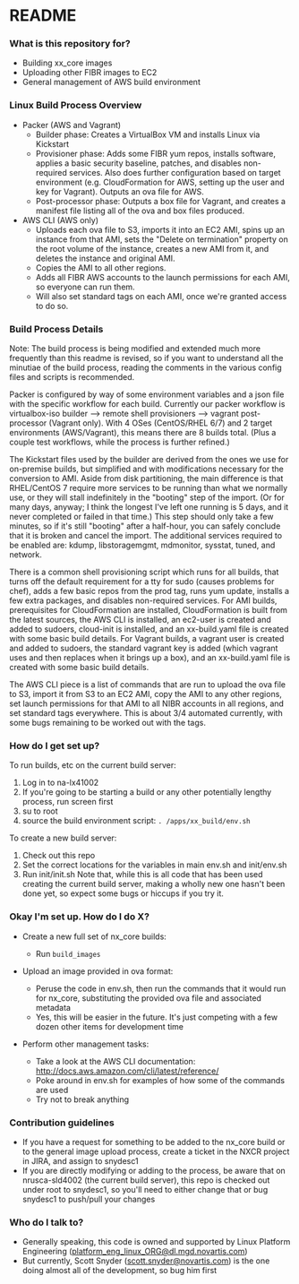 # README #

### What is this repository for? ###

* Building xx_core images
* Uploading other FIBR images to EC2
* General management of AWS build environment


### Linux Build Process Overview ###

* Packer (AWS and Vagrant)
    * Builder phase: Creates a VirtualBox VM and installs Linux via Kickstart
    * Provisioner phase: Adds some FIBR yum repos, installs software, applies a basic security baseline, patches, and disables non-required services. Also does further configuration based on target environment (e.g. CloudFormation for AWS, setting up the user and key for Vagrant). Outputs an ova file for AWS.
    * Post-processor phase: Outputs a box file for Vagrant, and creates a manifest file listing all of the ova and box files produced.
* AWS CLI (AWS only)
    * Uploads each ova file to S3, imports it into an EC2 AMI, spins up an instance from that AMI, sets the "Delete on termination" property on the root volume of the instance, creates a new AMI from it, and deletes the instance and original AMI.
    * Copies the AMI to all other regions.
    * Adds all FIBR AWS accounts to the launch permissions for each AMI, so everyone can run them.
    * Will also set standard tags on each AMI, once we're granted access to do so.


### Build Process Details ###

Note: The build process is being modified and extended much more frequently than this readme is revised, so if you want to understand all the minutiae of the build process, reading the comments in the various config files and scripts is recommended.

Packer is configured by way of some environment variables and a json file with the specific workflow for each build. Currently our packer workflow is virtualbox-iso builder --> remote shell provisioners --> vagrant post-processor (Vagrant only). With 4 OSes (CentOS/RHEL 6/7) and 2 target environments (AWS/Vagrant), this means there are 8 builds total. (Plus a couple test workflows, while the process is further refined.)

The Kickstart files used by the builder are derived from the ones we use for on-premise builds, but simplified and with modifications necessary for the conversion to AMI. Aside from disk partitioning, the main difference is that RHEL/CentOS 7 require more services to be running than what we normally use, or they will stall indefinitely in the "booting" step of the import. (Or for many days, anyway; I think the longest I've left one running is 5 days, and it never completed or failed in that time.) This step should only take a few minutes, so if it's still "booting" after a half-hour, you can safely conclude that it is broken and cancel the import. The additional services required to be enabled are: kdump, libstoragemgmt, mdmonitor, sysstat, tuned, and network.

There is a common shell provisioning script which runs for all builds, that turns off the default requirement for a tty for sudo (causes problems for chef), adds a few basic repos from the prod tag, runs yum update, installs a few extra packages, and disables non-required services. For AMI builds, prerequisites for CloudFormation are installed, CloudFormation is built from the latest sources, the AWS CLI is installed, an ec2-user is created and added to sudoers, cloud-init is installed, and an xx-build.yaml file is created with some basic build details. For Vagrant builds, a vagrant user is created and added to sudoers, the standard vagrant key is added (which vagrant uses and then replaces when it brings up a box), and an xx-build.yaml file is created with some basic build details.

The AWS CLI piece is a list of commands that are run to upload the ova file to S3, import it from S3 to an EC2 AMI, copy the AMI to any other regions, set launch permissions for that AMI to all NIBR accounts in all regions, and set standard tags everywhere. This is about 3/4 automated currently, with some bugs remaining to be worked out with the tags.


### How do I get set up? ###
To run builds, etc on the current build server:
1. Log in to na-lx41002
2. If you're going to be starting a build or any other potentially lengthy process, run screen first
3. su to root
4. source the build environment script: `. /apps/xx_build/env.sh`

To create a new build server:
1. Check out this repo
2. Set the correct locations for the variables in main env.sh and init/env.sh
3. Run init/init.sh
Note that, while this is all code that has been used creating the current build server, making a wholly new one hasn't been done yet, so expect some bugs or hiccups if you try it.


### Okay I'm set up. How do I do X?
* Create a new full set of nx_core builds:
    * Run `build_images`

* Upload an image provided in ova format:
    * Peruse the code in env.sh, then run the commands that it would run for nx_core, substituting the provided ova file and associated metadata
    * Yes, this will be easier in the future. It's just competing with a few dozen other items for development time

* Perform other management tasks:
    * Take a look at the AWS CLI documentation: http://docs.aws.amazon.com/cli/latest/reference/
    * Poke around in env.sh for examples of how some of the commands are used
    * Try not to break anything


### Contribution guidelines ###

* If you have a request for something to be added to the nx_core build or to the general image upload process, create a ticket in the NXCR project in JIRA, and assign to snydesc1
* If you are directly modifying or adding to the process, be aware that on nrusca-sld4002 (the current build server), this repo is checked out under root to snydesc1, so you'll need to either change that or bug snydesc1 to push/pull your changes


### Who do I talk to? ###

* Generally speaking, this code is owned and supported by Linux Platform Engineering (platform_eng_linux_ORG@dl.mgd.novartis.com)
* But currently, Scott Snyder (scott.snyder@novartis.com) is the one doing almost all of the development, so bug him first

